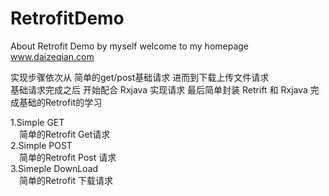 # RetrofitDemo
About Retrofit Demo by myself
welcome to my homepage www.daizeqian.com

实现步骤依次从 简单的get/post基础请求 进而到下载上传文件请求 <br/>
基础请求完成之后 开始配合 Rxjava 实现请求  最后简单封装 Retrift 和  Rxjava  完成基础的Retrofit的学习

1.Simple GET  <br/>
   &ensp;&ensp;简单的Retrofit Get请求 <br/>
2.Simple POST <br/>
   &ensp;&ensp;简单的Retrofit Post 请求 <br/>
3.Simeple DownLoad <br/>
   &ensp;&ensp;简单的Retrofit 下载请求 <br/>
